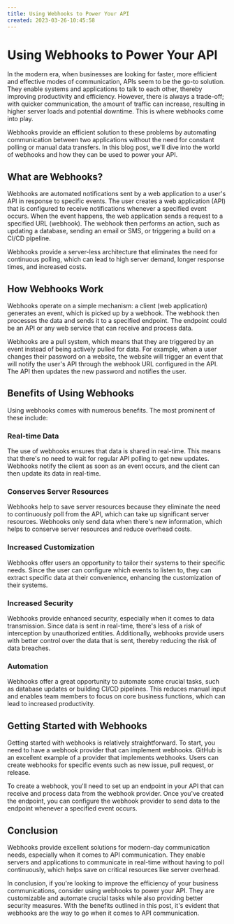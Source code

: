 ```yaml
---
title: Using Webhooks to Power Your API 
created: 2023-03-26-10:45:58
---
```


# Using Webhooks to Power Your API

In the modern era, when businesses are looking for faster, more efficient and effective modes of communication, APIs seem to be the go-to solution. They enable systems and applications to talk to each other, thereby improving productivity and efficiency. However, there is always a trade-off; with quicker communication, the amount of traffic can increase, resulting in higher server loads and potential downtime. This is where webhooks come into play.

Webhooks provide an efficient solution to these problems by automating communication between two applications without the need for constant polling or manual data transfers. In this blog post, we'll dive into the world of webhooks and how they can be used to power your API.

## What are Webhooks?

Webhooks are automated notifications sent by a web application to a user's API in response to specific events. The user creates a web application (API) that is configured to receive notifications whenever a specified event occurs. When the event happens, the web application sends a request to a specified URL (webhook). The webhook then performs an action, such as updating a database, sending an email or SMS, or triggering a build on a CI/CD pipeline.

Webhooks provide a server-less architecture that eliminates the need for continuous polling, which can lead to high server demand, longer response times, and increased costs.

## How Webhooks Work

Webhooks operate on a simple mechanism: a client (web application) generates an event, which is picked up by a webhook. The webhook then processes the data and sends it to a specified endpoint. The endpoint could be an API or any web service that can receive and process data.

Webhooks are a pull system, which means that they are triggered by an event instead of being actively pulled for data. For example, when a user changes their password on a website, the website will trigger an event that will notify the user's API through the webhook URL configured in the API. The API then updates the new password and notifies the user.

## Benefits of Using Webhooks

Using webhooks comes with numerous benefits. The most prominent of these include:

### Real-time Data

The use of webhooks ensures that data is shared in real-time. This means that there's no need to wait for regular API polling to get new updates. Webhooks notify the client as soon as an event occurs, and the client can then update its data in real-time.

### Conserves Server Resources

Webhooks help to save server resources because they eliminate the need to continuously poll from the API, which can take up significant server resources. Webhooks only send data when there's new information, which helps to conserve server resources and reduce overhead costs.

### Increased Customization

Webhooks offer users an opportunity to tailor their systems to their specific needs. Since the user can configure which events to listen to, they can extract specific data at their convenience, enhancing the customization of their systems.

### Increased Security

Webhooks provide enhanced security, especially when it comes to data transmission. Since data is sent in real-time, there's less of a risk of interception by unauthorized entities. Additionally, webhooks provide users with better control over the data that is sent, thereby reducing the risk of data breaches.

### Automation

Webhooks offer a great opportunity to automate some crucial tasks, such as database updates or building CI/CD pipelines. This reduces manual input and enables team members to focus on core business functions, which can lead to increased productivity.

## Getting Started with Webhooks

Getting started with webhooks is relatively straightforward. To start, you need to have a webhook provider that can implement webhooks. GitHub is an excellent example of a provider that implements webhooks. Users can create webhooks for specific events such as new issue, pull request, or release.

To create a webhook, you'll need to set up an endpoint in your API that can receive and process data from the webhook provider. Once you've created the endpoint, you can configure the webhook provider to send data to the endpoint whenever a specified event occurs.

## Conclusion

Webhooks provide excellent solutions for modern-day communication needs, especially when it comes to API communication. They enable servers and applications to communicate in real-time without having to poll continuously, which helps save on critical resources like server overhead.

In conclusion, if you're looking to improve the efficiency of your business communications, consider using webhooks to power your API. They are customizable and automate crucial tasks while also providing better security measures. With the benefits outlined in this post, it's evident that webhooks are the way to go when it comes to API communication.
